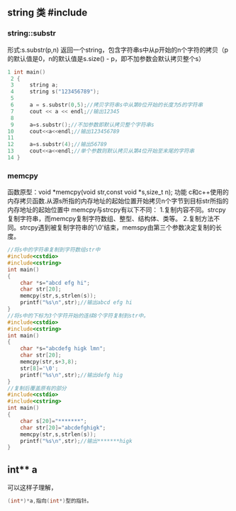 ## string 类 #include <string>

### string::substr

形式:s.substr(p,n) 返回一个string，包含字符串s中从p开始的n个字符的拷贝（p的默认值是0，n的默认值是s.size() - p，即不加参数会默认拷贝整个s）

```c++
1 int main()
 2 {
 3     string a;
 4     string s("123456789");
 5     
 6     a = s.substr(0,5);//拷贝字符串s中从第0位开始的长度为5的字符串
 7     cout << a << endl;//输出12345
 8     
 9     a=s.substr();//不加参数即默认拷贝整个字符串s
10     cout<<a<<endl;//输出123456789
11     
12     a=s.substr(4);//输出56789
13     cout<<a<<endl;//单个参数则默认拷贝从第4位开始至末尾的字符串
14 }
```

### memcpy

函数原型：void *memcpy(void str,const void *s,size_t n); 功能 c和c++使用的内存拷贝函数.从源s所指的内存地址的起始位置开始拷贝n个字节到目标str所指的内存地址的起始位置中 memcpy与strcpy有以下不同： 1.复制内容不同。strcpy复制字符串，而memcpy复制字符数组、整型、结构体、类等。 2.复制方法不同。strcpy遇到被复制字符串的'\0'结束，memspy由第三个参数决定复制的长度。

```c++
//将s中的字符串复制到字符数组str中   
#include<cstdio>  
#include<cstring>  
int main()  
{  
    char *s="abcd efg hi";  
    char str[20];  
    memcpy(str,s,strlen(s));  
    printf("%s\n",str);//输出abcd efg hi   
}
//将s中的下标为3个字符开始的连续8个字符复制到str中。  
#include<cstdio>  
#include<cstring>  
int main()  
{  
    char *s="abcdefg higk lmn";  
    char str[20];  
    memcpy(str,s+3,8);  
    str[8]='\0';   
    printf("%s\n",str);//输出defg hig   
}
//复制后覆盖原有的部分   
#include<cstdio>  
#include<cstring>  
int main()  
{  
    char s[20]="*******";  
    char str[20]="abcdefghigk";  
    memcpy(str,s,strlen(s));  
    printf("%s\n",str);//输出*******higk   
}
```

## int** a

可以这样子理解，

```c++
(int*)*a,指向(int*)型的指针。
```